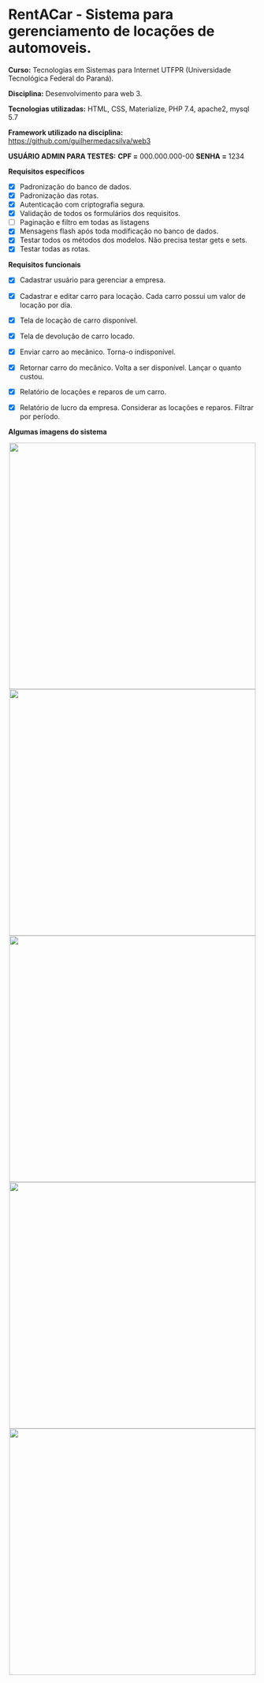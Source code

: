 # RentACar - Sistema para gerenciamento de locações de automoveis.
**Curso:** Tecnologias em Sistemas para Internet UTFPR (Universidade Tecnológica Federal do Paraná).  

**Disciplina:** Desenvolvimento para web 3.  

**Tecnologias utilizadas:** HTML, CSS, Materialize, PHP 7.4, apache2, mysql 5.7 

**Framework utilizado na disciplina:** https://github.com/guilhermedacsilva/web3

**USUÁRIO ADMIN PARA TESTES:**
	**CPF =** 000.000.000-00 
	**SENHA =** 1234
	
**Requisitos específicos**
 - [x] Padronização do banco de dados.
 - [x] Padronização das rotas.
 - [x] Autenticação com criptografia segura.
 - [x] Validação de todos os formulários dos requisitos.
 - [ ] Paginação e filtro em todas as listagens
 - [x] Mensagens flash após toda modificação no banco de dados.
 - [x] Testar todos os métodos dos modelos. Não precisa testar gets e sets.
 - [x] Testar todas as rotas.
  
**Requisitos funcionais**
- [x] Cadastrar usuário para gerenciar a empresa.
- [x] Cadastrar e editar carro para locação. Cada carro possui um valor de locação por dia.
- [x] Tela de locação de carro disponível.
- [x] Tela de devolução de carro locado.
- [x] Enviar carro ao mecânico. Torna-o indisponível.
- [x] Retornar carro do mecânico. Volta a ser disponível. Lançar o quanto custou.
- [x] Relatório de locações e reparos de um carro.
- [x] Relatório de lucro da empresa. Considerar as locações e reparos. Filtrar por período.

  
**Algumas imagens do sistema**

<div align="center">
  <img src="https://user-images.githubusercontent.com/48563663/154856303-c1919785-ce07-4bd5-a336-7433d67d1572.png" width="500px"> 
  <img src="https://user-images.githubusercontent.com/48563663/154856329-ea0e3bf7-bbc3-4d9e-a3d4-2ce1d151164c.png" width="500px"> 
  <img src="https://user-images.githubusercontent.com/48563663/154856353-6a74b635-a391-495f-9219-9c2454024b4a.png" width="500px"> 
  <img src="https://user-images.githubusercontent.com/48563663/154856372-677fba0a-4970-4110-a86e-f15eb5c3e4ad.png" width="500px">                                                   <img src="https://user-images.githubusercontent.com/48563663/154856394-96b5e731-b6da-41d5-afdb-5b16272cdc53.png" width="500px"> 
</div>	


